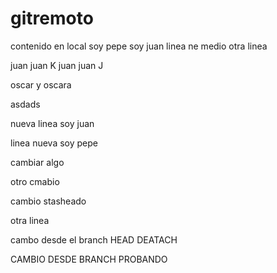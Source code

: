 # gitremoto

contenido en local soy pepe soy juan
linea ne medio
otra linea

juan juan K
juan juan J

oscar y oscara

asdads



nueva linea soy juan


linea nueva soy pepe

cambiar algo

otro cmabio


cambio stasheado 


otra linea

cambo desde el branch HEAD DEATACH

CAMBIO DESDE BRANCH PROBANDO